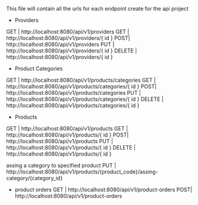  
This file will contain all the urls for each endpoint create for the api project 


 * Providers

GET | http://localhost:8080/api/v1/providers
GET | http://localhost:8080/api/v1/providers/{ id }
POST| http://localhost:8080/api/v1/providers
PUT | http://localhost:8080/api/v1/providers/{ id }
DELETE | http://localhost:8080/api/v1/providers/{ id }

* Product Categories 

GET | http://localhost:8080/api/v1/products/categories
GET | http://localhost:8080/api/v1/products/categories/{ id }
POST| http://localhost:8080/api/v1/products/categories
PUT | http://localhost:8080/api/v1/products/categories/{ id }
DELETE | http://localhost:8080/api/v1/products/categories/{ id }

* Products 

GET | http://localhost:8080/api/v1/products
GET | http://localhost:8080/api/v1/products/{ id }
POST| http://localhost:8080/api/v1/products
PUT | http://localhost:8080/api/v1/products/{ id }
DELETE | http://localhost:8080/api/v1/products/{ id }

assing a category to specified product
PUT | http://localhost:8080/api/v1/products/{product_code}/assing-category/{category_id}


* product orders
GET | http://localhost:8080/api/v1/product-orders
POST| http://localhost:8080/api/v1/product-orders
